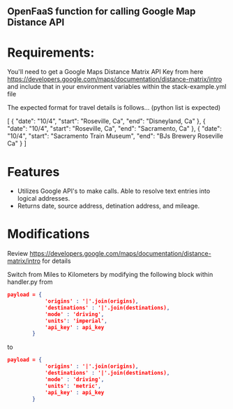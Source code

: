 ## OpenFaaS function for calling Google Map Distance API


# Requirements: 
You'll need to get a Google Maps Distance Matrix API Key from here https://developers.google.com/maps/documentation/distance-matrix/intro and include that in your environment variables within the stack-example.yml file 

The expected format for travel details is follows... (python list is expected) 

[
    {
        "date": "10/4",
        "start": "Roseville, Ca",
        "end": "Disneyland, Ca"
    },
    {
        "date": "10/4",
        "start": "Roseville, Ca",
        "end": "Sacramento, Ca"
    },
    {
        "date": "10/4",
        "start": "Sacramento Train Museum",
        "end": "BJs Brewery Roseville Ca"
    }
]

# Features 

* Utilizes Google API's to make calls. Able to resolve text entries into logical addresses. 
* Returns date, source address, detination address, and mileage. 

# Modifications 

Review https://developers.google.com/maps/documentation/distance-matrix/intro for details 

Switch from Miles to Kilometers by modifying the following block within handler.py from 

```json
payload = {
            'origins' : '|'.join(origins),
            'destinations' : '|'.join(destinations), 
            'mode' : 'driving',
            'units': 'imperial',
            'api_key' : api_key
        }
```
to 

```json
payload = {
            'origins' : '|'.join(origins),
            'destinations' : '|'.join(destinations), 
            'mode' : 'driving',
            'units': 'metric',
            'api_key' : api_key
        }
```